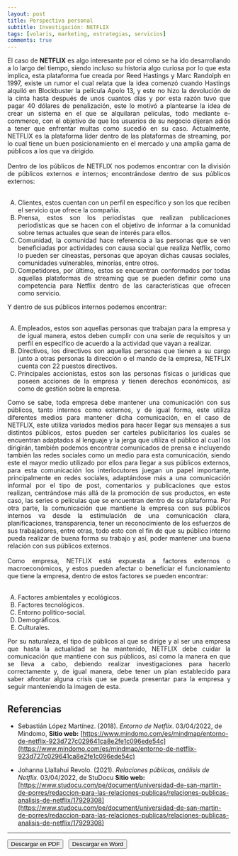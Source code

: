 ```yaml
---
layout: post
title: Perspectiva personal
subtitle: Investigación: NETFLIX
tags: [volaris, marketing, estrategias, servicios]
comments: true
---
```


<div style="text-align:justify">
El caso de <b>NETFLIX</b> es algo interesante por el cómo se ha ido desarrollando a lo largo del tiempo, siendo incluso su historia algo curiosa por lo que esta implica, esta plataforma fue creada por Reed Hastings y Marc Randolph en 1997, existe un rumor el cual relata que la idea comenzó cuando Hastings alquiló en Blockbuster la película Apolo 13, y este no hizo la devolución de la cinta hasta después de unos cuantos días y por esta razón tuvo que pagar 40 dólares de penalización, este lo motivó a plantearse la idea de crear un sistema en el que se alquilaran películas, todo mediante e-commerce, con el objetivo de que los usuarios de su negocio dijeran adiós a tener que enfrentar multas como sucedió en su caso. Actualmente, NETFLIX es la plataforma líder dentro de las plataformas de streaming, por lo cual tiene un buen posicionamiento en el mercado y una amplia gama de públicos a los que va dirigido. <br><br>
Dentro de los públicos de NETFLIX nos podemos encontrar con la división de
públicos externos e internos; encontrándose dentro de sus públicos externos: <br><br>
<ol type="A">
	<li>Clientes, estos cuentan con un perfil en específico y son los que reciben el servicio que ofrece la compañía.</li>
	<li>Prensa, estos son los periodistas que realizan publicaciones periodísticas que se hacen con el objetivo de informar a la comunidad sobre temas actuales que sean de interés para ellos.</li>
	<li>Comunidad, la comunidad hace referencia a las personas que se ven beneficiadas por actividades con causa social que realiza Netflix, como lo pueden ser cineastas, personas que apoyan dichas causas sociales, comunidades vulnerables, minorías, entre otros.</li>
	<li>Competidores, por último, estos se encuentran conformados por todas aquellas plataformas de streaming que se pueden definir como una competencia para Netflix dentro de las características que ofrecen como servicio.</li>
</ol>
Y dentro de sus públicos internos podemos encontrar:<br><br>
<ol type="A">
	<li>Empleados, estos son aquellas personas que trabajan para la empresa y de igual manera, estos deben cumplir con una serie de requisitos y un perfil en específico de acuerdo a la actividad que vayan a realizar.</li>
	<li>Directivos, los directivos son aquellas personas que tienen a su cargo junto a otras personas la dirección o el mando de la empresa, NETFLIX cuenta con 22 puestos directivos.</li>
	<li>Principales accionistas, estos son las personas físicas o jurídicas que poseen acciones de la empresa y tienen derechos económicos, así como de gestión sobre la empresa.</li>
</ol>
Como se sabe, toda empresa debe mantener una comunicación con sus públicos, tanto internos como externos, y de igual forma, este utiliza diferentes medios para mantener dicha comunicación, en el caso de NETFLIX, este utiliza variados medios para hacer llegar sus mensajes a sus distintos públicos, estos pueden ser carteles publicitarios los cuales se encuentran adaptados al lenguaje y la jerga que utiliza el público al cual los dirigirán, también podemos encontrar comunicados de prensa e incluyendo también las redes sociales como un medio para esta comunicación, siendo este el mayor medio utilizado por ellos para llegar a sus públicos externos, para esta comunicación los interlocutores juegan un papel importante, principalmente en redes sociales, adaptándose más a una comunicación informal por el tipo de post, comentarios y publicaciones que estos realizan, centrándose más allá de la promoción de sus productos, en este caso, las series o películas que se encuentran dentro de su plataforma. Por otra parte, la comunicación que mantiene la empresa con sus públicos internos va desde la estimulación de una comunicación clara, planificaciones, transparencia, tener un reconocimiento de los esfuerzos de sus trabajadores, entre otras, todo esto con el fin de que su público interno pueda realizar de buena forma su trabajo y así, poder mantener una buena relación con sus públicos externos. <br><br>
Como empresa, NETFLIX está expuesta a factores externos o macroeconómicos, y estos pueden afectar o beneficiar el funcionamiento que tiene la empresa, dentro de estos factores se pueden encontrar:<br><br>
<ol type="A">
	<li>Factores ambientales y ecológicos.</li>
	<li>Factores tecnológicos.</li>
	<li>Entorno político-social.</li>
	<li>Demográficos.</li>
	<li>Culturales.</li>
</ol>
Por su naturaleza, el tipo de públicos al que se dirige y al ser una empresa que hasta la actualidad se ha mantenido, NETFLIX debe cuidar la comunicación que mantiene con sus públicos, así como la manera en que se lleva a cabo, debiendo realizar investigaciones para hacerlo correctamente y, de igual manera, debe tener un plan establecido para saber afrontar alguna crisis que se pueda presentar para la empresa y seguir manteniendo la imagen de esta.
</div>


## Referencias

- Sebastián López Martínez. (2018). *Entorno de Netflix*. 03/04/2022, de Mindomo, **Sitio web:** [https://www.mindomo.com/es/mindmap/entorno-de-netflix-923d727c029641ca8e2fe1c096ede54c](https://www.mindomo.com/es/mindmap/entorno-de-netflix-923d727c029641ca8e2fe1c096ede54c) 

- Johanna Llallahui Revolo. (2021). *Relaciones públicas, análisis de Netflix.*
03/04/2022, de StuDocu **Sitio web:** [https://www.studocu.com/pe/document/universidad-de-san-martin-de-porres/redaccion-para-las-relaciones-publicas/relaciones-publicas-analisis-de-netflix/17929308](https://www.studocu.com/pe/document/universidad-de-san-martin-de-porres/redaccion-para-las-relaciones-publicas/relaciones-publicas-analisis-de-netflix/17929308)

--------------------------------

<button name="PDF" class="btn-adn"> <a style="text-decoration:none; color: inherit" href="https://katherig.github.io/files/Perspectiva-personal-parcial-1y-2.pdf">Descargar en PDF</a> </button> &nbsp; <button name="Word" class="btn-adn"> <a style="text-decoration:none; color: inherit" href="https://katherig.github.io/files/Perspectiva-personal-parcial-1y-2.docx">Descargar en Word</a> </button>



